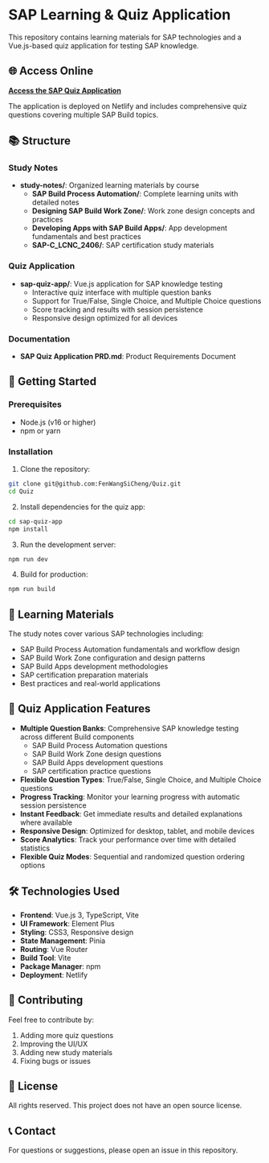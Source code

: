 # SAP Learning & Quiz Application

This repository contains learning materials for SAP technologies and a Vue.js-based quiz application for testing SAP knowledge.

## 🌐 Access Online

**[Access the SAP Quiz Application](https://stalwart-marigold-edcacd.netlify.app/)**

The application is deployed on Netlify and includes comprehensive quiz questions covering multiple SAP Build topics.

## 📚 Structure

### Study Notes
- **study-notes/**: Organized learning materials by course
  - **SAP Build Process Automation/**: Complete learning units with detailed notes
  - **Designing SAP Build Work Zone/**: Work zone design concepts and practices
  - **Developing Apps with SAP Build Apps/**: App development fundamentals and best practices
  - **SAP-C_LCNC_2406/**: SAP certification study materials

### Quiz Application
- **sap-quiz-app/**: Vue.js application for SAP knowledge testing
  - Interactive quiz interface with multiple question banks
  - Support for True/False, Single Choice, and Multiple Choice questions
  - Score tracking and results with session persistence
  - Responsive design optimized for all devices

### Documentation
- **SAP Quiz Application PRD.md**: Product Requirements Document

## 🚀 Getting Started

### Prerequisites
- Node.js (v16 or higher)
- npm or yarn

### Installation
1. Clone the repository:
```bash
git clone git@github.com:FenWangSiCheng/Quiz.git
cd Quiz
```

2. Install dependencies for the quiz app:
```bash
cd sap-quiz-app
npm install
```

3. Run the development server:
```bash
npm run dev
```

4. Build for production:
```bash
npm run build
```

## 📖 Learning Materials

The study notes cover various SAP technologies including:
- SAP Build Process Automation fundamentals and workflow design
- SAP Build Work Zone configuration and design patterns
- SAP Build Apps development methodologies
- SAP certification preparation materials
- Best practices and real-world applications

## 🎯 Quiz Application Features

- **Multiple Question Banks**: Comprehensive SAP knowledge testing across different Build components
  - SAP Build Process Automation questions
  - SAP Build Work Zone design questions
  - SAP Build Apps development questions
  - SAP certification practice questions
- **Flexible Question Types**: True/False, Single Choice, and Multiple Choice questions
- **Progress Tracking**: Monitor your learning progress with automatic session persistence
- **Instant Feedback**: Get immediate results and detailed explanations where available
- **Responsive Design**: Optimized for desktop, tablet, and mobile devices
- **Score Analytics**: Track your performance over time with detailed statistics
- **Flexible Quiz Modes**: Sequential and randomized question ordering options

## 🛠 Technologies Used

- **Frontend**: Vue.js 3, TypeScript, Vite
- **UI Framework**: Element Plus
- **Styling**: CSS3, Responsive design
- **State Management**: Pinia
- **Routing**: Vue Router
- **Build Tool**: Vite
- **Package Manager**: npm
- **Deployment**: Netlify

## 📝 Contributing

Feel free to contribute by:
1. Adding more quiz questions
2. Improving the UI/UX
3. Adding new study materials
4. Fixing bugs or issues

## 📄 License

All rights reserved. This project does not have an open source license.

## 📞 Contact

For questions or suggestions, please open an issue in this repository.